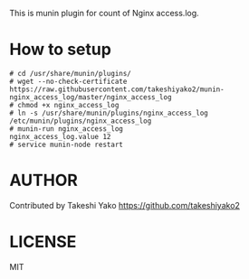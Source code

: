 This is munin plugin for count of Nginx access.log.


# How to setup

```
# cd /usr/share/munin/plugins/
# wget --no-check-certificate https://raw.githubusercontent.com/takeshiyako2/munin-nginx_access_log/master/nginx_access_log
# chmod +x nginx_access_log
# ln -s /usr/share/munin/plugins/nginx_access_log /etc/munin/plugins/nginx_access_log
# munin-run nginx_access_log
nginx_access_log.value 12
# service munin-node restart
```


# AUTHOR

Contributed by Takeshi Yako
https://github.com/takeshiyako2

# LICENSE

MIT

